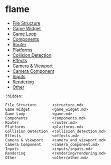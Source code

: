 # flame

- [File Structure](structure.md)
- [Game Widget](game_widget.md)
- [Game Loop](game.md)
- [Components](components.md)
- [Router](router.md)
- [Platforms](platforms.md)
- [Collision Detection](collision_detection.md)
- [Effects](effects.md)
- [Camera & Viewport](camera_and_viewport.md)
- [Camera Component](camera_component.md)
- [Inputs](inputs/inputs.md)
- [Rendering](rendering/rendering.md)
- [Other](other/other.md)

```{toctree}
:hidden:

File Structure       <structure.md>
Game Widget          <game_widget.md>
Game Loop            <game.md>
Components           <components.md>
Router               <router.md>
Platforms            <platforms.md>
Collision Detection  <collision_detection.md>
Effects              <effects.md>
Camera & Viewport    <camera_and_viewport.md>
Camera Component     <camera_component.md>
Inputs               <inputs/inputs.md>
Rendering            <rendering/rendering.md>
Other                <other/other.md>
```
